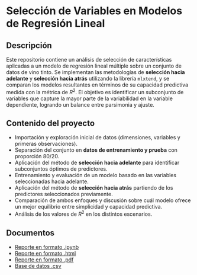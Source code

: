 # Selección de Variables en Modelos de Regresión Lineal

## Descripción
Este repositorio contiene un análisis de selección de características aplicadas a un modelo de regresión lineal múltiple sobre un conjunto de datos de vino tinto. Se implementan las metodologías de **selección hacia adelante** y **selección hacia atrás** utilizando la librería `mlxtend`, y se comparan los modelos resultantes en términos de su capacidad predictiva medida con la métrica de $R^2$. El objetivo es identificar un subconjunto de variables que capture la mayor parte de la variabilidad en la variable dependiente, logrando un balance entre parsimonia y ajuste.

## **Contenido del proyecto**

- Importación y exploración inicial de datos (dimensiones, variables y primeras observaciones).
- Separación del conjunto en **datos de entrenamiento y prueba** con proporción 80/20.
- Aplicación del método de **selección hacia adelante** para identificar subconjuntos óptimos de predictores.
- Entrenamiento y evaluación de un modelo basado en las variables seleccionadas hacia adelante.
- Aplicación del método de **selección hacia atrás** partiendo de los predictores seleccionados previamente.
- Comparación de ambos enfoques y discusión sobre cuál modelo ofrece un mejor equilibrio entre simplicidad y capacidad predictiva.
- Análisis de los valores de $R^2$ en los distintos escenarios.

## **Documentos**

- [Reporte en formato .ipynb](./Reporte_SC.ipynb)
- [Reporte en formato .html](./Reporte_SC.html)
- [Reporte en formato .pdf](./Reporte_SC.pdf)
- [Base de datos .csv](./A1.4_Vino_Tinto.csv)
